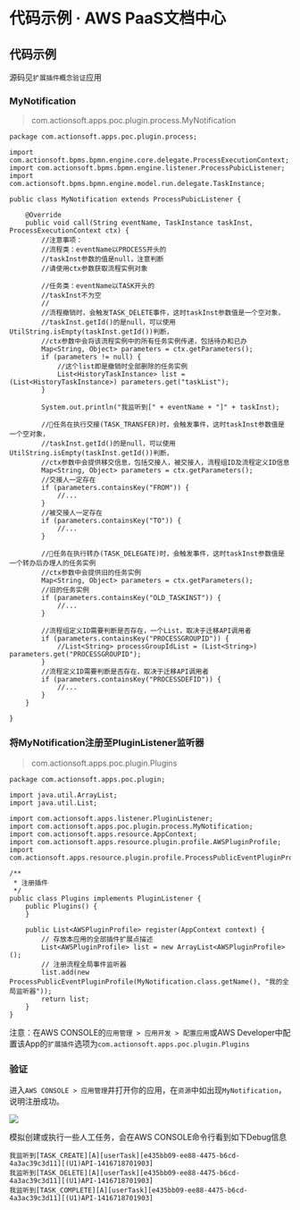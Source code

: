 # 代码示例 · AWS PaaS文档中心

## 代码示例

源码见`扩展插件概念验证`应用

### MyNotification

> com.actionsoft.apps.poc.plugin.process.MyNotification
    
    
    package com.actionsoft.apps.poc.plugin.process;
    
    import com.actionsoft.bpms.bpmn.engine.core.delegate.ProcessExecutionContext;
    import com.actionsoft.bpms.bpmn.engine.listener.ProcessPubicListener;
    import com.actionsoft.bpms.bpmn.engine.model.run.delegate.TaskInstance;
    
    public class MyNotification extends ProcessPubicListener {
    
        @Override
        public void call(String eventName, TaskInstance taskInst, ProcessExecutionContext ctx) {
            //注意事项：
            //流程类：eventName以PROCESS开头的
            //taskInst参数的值是null，注意判断
            //请使用ctx参数获取流程实例对象
    
            //任务类：eventName以TASK开头的
            //taskInst不为空
            //
            //流程撤销时，会触发TASK_DELETE事件，这时taskInst参数值是一个空对象，
            //taskInst.getId()的是null，可以使用UtilString.isEmpty(taskInst.getId())判断，
            //ctx参数中会将该流程实例中的所有任务实例传递，包括待办和已办
            Map<String, Object> parameters = ctx.getParameters();
            if (parameters != null) {
                //这个list即是撤销时全部删除的任务实例
                List<HistoryTaskInstance> list = (List<HistoryTaskInstance>) parameters.get("taskList");
            }
    
            System.out.println("我监听到[" + eventName + "]" + taskInst);
    
            //任务在执行交接(TASK_TRANSFER)时，会触发事件，这时taskInst参数值是一个空对象，
            //taskInst.getId()的是null，可以使用UtilString.isEmpty(taskInst.getId())判断，
            //ctx参数中会提供移交信息，包括交接人，被交接人，流程组ID及流程定义ID信息
            Map<String, Object> parameters = ctx.getParameters();
            //交接人一定存在
            if (parameters.containsKey("FROM")) {
                //...
            }
            //被交接人一定存在
            if (parameters.containsKey("TO")) {
                //...
            }
    
            //任务在执行转办(TASK_DELEGATE)时，会触发事件，这时taskInst参数值是一个转办后办理人的任务实例
            //ctx参数中会提供旧的任务实例
            Map<String, Object> parameters = ctx.getParameters();
            //旧的任务实例
            if (parameters.containsKey("OLD_TASKINST")) {
                //...
            }
    
            //流程组定义ID需要判断是否存在，一个List，取决于迁移API调用者
            if (parameters.containsKey("PROCESSGROUPID")) {
                //List<String> processGroupIdList = (List<String>) parameters.get("PROCESSGROUPID");
            }
            //流程定义ID需要判断是否存在，取决于迁移API调用者
            if (parameters.containsKey("PROCESSDEFID")) {
                //...
            }
        }
    
    }
    

### 将MyNotification注册至PluginListener监听器

> com.actionsoft.apps.poc.plugin.Plugins
    
    
    package com.actionsoft.apps.poc.plugin;
    
    import java.util.ArrayList;
    import java.util.List;
    
    import com.actionsoft.apps.listener.PluginListener;
    import com.actionsoft.apps.poc.plugin.process.MyNotification;
    import com.actionsoft.apps.resource.AppContext;
    import com.actionsoft.apps.resource.plugin.profile.AWSPluginProfile;
    import com.actionsoft.apps.resource.plugin.profile.ProcessPublicEventPluginProfile;
    
    /**
     * 注册插件
     */
    public class Plugins implements PluginListener {
        public Plugins() {
        }
    
        public List<AWSPluginProfile> register(AppContext context) {
            // 存放本应用的全部插件扩展点描述
            List<AWSPluginProfile> list = new ArrayList<AWSPluginProfile>();
            // 注册流程全局事件监听器
            list.add(new ProcessPublicEventPluginProfile(MyNotification.class.getName(), "我的全局监听器"));
            return list;
        }
    }
    

注意：在AWS CONSOLE的`应用管理 > 应用开发 > 配置应用`或AWS Developer中配置该App的`扩展插件`选项为`com.actionsoft.apps.poc.plugin.Plugins`

### 验证

进入`AWS CONSOLE > 应用管理`并打开你的应用，在`资源`中如出现`MyNotification`，说明注册成功。

[![](https://docs.awspaas.com/reference-guide/aws-paas-plugin-development-reference-guide/plugins/process-2.png)](<process-2.png>)

模拟创建或执行一些人工任务，会在AWS CONSOLE命令行看到如下Debug信息
    
    
    我监听到[TASK_CREATE][A][userTask][e435bb09-ee88-4475-b6cd-4a3ac39c3d11][(U1)API-1416718701903]
    我监听到[TASK_DELETE][A][userTask][e435bb09-ee88-4475-b6cd-4a3ac39c3d11][(U1)API-1416718701903]
    我监听到[TASK_COMPLETE][A][userTask][e435bb09-ee88-4475-b6cd-4a3ac39c3d11][(U1)API-1416718701903]